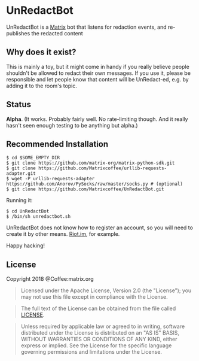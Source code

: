 # UnRedactBot
UnRedactBot is a [Matrix](https://matrix.org) bot that listens for redaction events, and re-publishes the redacted content

## Why does it exist?
This is mainly a toy, but it might come in handy if you really believe people
shouldn't be allowed to redact their own messages. If you use it, please be
responsible and let people know that content will be UnRedact-ed, e.g. by
adding it to the room's topic.

## Status
**Alpha**. (It works. Probably fairly well. No rate-limiting though. And it
really hasn't seen enough testing to be anything but alpha.)

## Recommended Installation
```
$ cd $SOME_EMPTY_DIR
$ git clone https://github.com/matrix-org/matrix-python-sdk.git
$ git clone https://github.com/Matrixcoffee/urllib-requests-adapter.git
$ wget -P urllib-requests-adapter https://github.com/Anorov/PySocks/raw/master/socks.py # (optional)
$ git clone https://github.com/Matrixcoffee/UnRedactBot.git
```
Running it:
```
$ cd UnRedactBot
$ /bin/sh unredactbot.sh
```

UnRedactBot does not know how to register an account, so you will need to
create it by other means. [Riot.im](https://riot.im/app), for example.

Happy hacking!

## License
Copyright 2018 @Coffee:matrix.org

   > Licensed under the Apache License, Version 2.0 (the "License");
   > you may not use this file except in compliance with the License.

   > The full text of the License can be obtained from the file called [LICENSE](LICENSE).

   > Unless required by applicable law or agreed to in writing, software
   > distributed under the License is distributed on an "AS IS" BASIS,
   > WITHOUT WARRANTIES OR CONDITIONS OF ANY KIND, either express or implied.
   > See the License for the specific language governing permissions and
   > limitations under the License.
